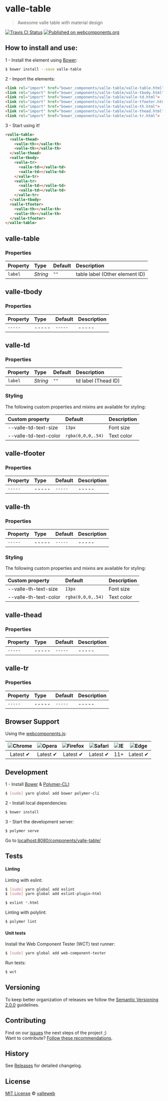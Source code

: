 # valle-table

> Awesome valle table with material design

[![Travis CI Status](https://travis-ci.org/valleweb/valle-table.svg?branch=master)](https://travis-ci.org/valleweb/valle-table)
[![Published on webcomponents.org](https://img.shields.io/badge/webcomponents.org-published-blue.svg)](https://www.webcomponents.org/element/valleweb/valle-table)

## How to install and use:

1 - Install the element using [Bower](http://bower.io/):

```sh
$ bower install --save valle-table
```

2 -  Import the elements:

```html
<link rel="import" href="bower_components/valle-table/valle-table.html">
<link rel="import" href="bower_components/valle-table/valle-tbody.html">
<link rel="import" href="bower_components/valle-table/valle-td.html">
<link rel="import" href="bower_components/valle-table/valle-tfooter.html">
<link rel="import" href="bower_components/valle-table/valle-th.html">
<link rel="import" href="bower_components/valle-table/valle-thead.html">
<link rel="import" href="bower_components/valle-table/valle-tr.html">
```

3 - Start using it!

<!--
```
<custom-element-demo>
  <template>
    <link rel="import" href="valle-table.html">
    <link rel="import" href="valle-tbody.html">
    <link rel="import" href="valle-td.html">
    <link rel="import" href="valle-tfooter.html">
    <link rel="import" href="valle-th.html">
    <link rel="import" href="valle-thead.html">
    <link rel="import" href="valle-tr.html">
    <next-code-block></next-code-block>
  </template>
</custom-element-demo>
```
-->

```html
<valle-table>
  <valle-thead>
    <valle-th></valle-th>
    <valle-th></valle-th>
  </valle-thead>
  <valle-tbody>
    <valle-tr>
      <valle-td></valle-td>
      <valle-td></valle-td>
    </valle-tr>
    <valle-tr>
      <valle-td></valle-td>
      <valle-td></valle-td>
    </valle-tr>
  </valle-tbody>
  <valle-tfooter>
    <valle-th></valle-th>
    <valle-th></valle-th>
  </valle-tfooter>
</valle-table>
```

## valle-table

### Properties

Property  | Type        | Default | Description
:---      |:---         |:---     |:---
`label`   | *String*    | `""`    | table label (Other element ID)

## valle-tbody

### Properties

Property  | Type       | Default | Description
:---      |:---        |:---     |:---
`-----`   | *-----*    | `-----` | -----

## valle-td

### Properties

Property  | Type        | Default | Description
:---      |:---         |:---     |:---
`label`   | *String*    | `""`    | td label (Thead ID)

### Styling

The following custom properties and mixins are available for styling:

Custom property             | Default          | Description
:---                        |:---              |:---
--valle-td-text-size        | `13px`           | Font size
--valle-td-text-color       | `rgba(0,0,0,.54)`| Text color

## valle-tfooter

### Properties

Property  | Type       | Default | Description
:---      |:---        |:---     |:---
`-----`   | *-----*    | `-----` | -----

## valle-th

### Properties

Property  | Type       | Default | Description
:---      |:---        |:---     |:---
`-----`   | *-----*    | `-----` | -----

### Styling

The following custom properties and mixins are available for styling:

Custom property             | Default          | Description
:---                        |:---              |:---
--valle-th-text-size        | `13px`           | Font size
--valle-th-text-color       | `rgba(0,0,0,.54)`| Text color

## valle-thead

### Properties

Property  | Type       | Default | Description
:---      |:---        |:---     |:---
`-----`   | *-----*    | `-----` | -----

## valle-tr

### Properties

Property  | Type       | Default | Description
:---      |:---        |:---     |:---
`-----`   | *-----*    | `-----` | -----

## Browser Support

Using the [webcomponents.js](https://github.com/WebComponents/webcomponentsjs):

 ![Chrome](https://cdnjs.cloudflare.com/ajax/libs/browser-logos/39.2.2/chrome/chrome_48x48.png) | ![Opera](https://cdnjs.cloudflare.com/ajax/libs/browser-logos/39.2.2/opera/opera_48x48.png) | ![Firefox](https://cdnjs.cloudflare.com/ajax/libs/browser-logos/39.2.2/firefox/firefox_48x48.png) | ![Safari](https://cdnjs.cloudflare.com/ajax/libs/browser-logos/39.2.2/safari/safari_48x48.png) |![IE](https://cdnjs.cloudflare.com/ajax/libs/browser-logos/39.2.2/archive/internet-explorer_9-11/internet-explorer_9-11_48x48.png) |  ![Edge](https://cdnjs.cloudflare.com/ajax/libs/browser-logos/39.2.2/edge/edge_48x48.png) |
:---: | :---: | :---: | :---: | :---: | :---: |
Latest ✔ | Latest ✔ | Latest ✔ | Latest ✔ | 11+ | Latest ✔

## Development

1 - Install [Bower](http://bower.io/) & [Polymer-CLI](https://www.polymer-project.org/1.0/docs/tools/polymer-cli):

```sh
$ [sudo] yarn global add bower polymer-cli
```

2 - Install local dependencies:

```sh
$ bower install
```

3 - Start the development server:

```sh
$ polymer serve
```

Go to [localhost:8080/components/valle-table/](http://localhost:8080/components/valle-table/)


## Tests

#### Linting

Linting with eslint:

```sh
$ [sudo] yarn global add eslint
$ [sudo] yarn global add eslint-plugin-html

$ eslint *.html
```

Linting with polylint:

```sh
$ polymer lint
```

#### Unit tests

Install the Web Component Tester (WCT) test runner:

```sh
$ [sudo] yarn global add web-component-tester
```

Run tests:

```sh
$ wct
```

## Versioning

To keep better organization of releases we follow the [Semantic Versioning 2.0.0](http://semver.org/) guidelines.

## Contributing

Find on our [issues](https://github.com/valleweb/valle-table/issues/) the next steps of the project ;)
<br>
Want to contribute? [Follow these recommendations](https://github.com/valleweb/valle-table/blob/master/CONTRIBUTING.md).

## History

See [Releases](https://github.com/valleweb/valle-table/releases) for detailed changelog.

## License

[MIT License](https://github.com/valleweb/valle-table/blob/master/LICENSE.md) © [valleweb](https://github.com/orgs/valleweb/people)
